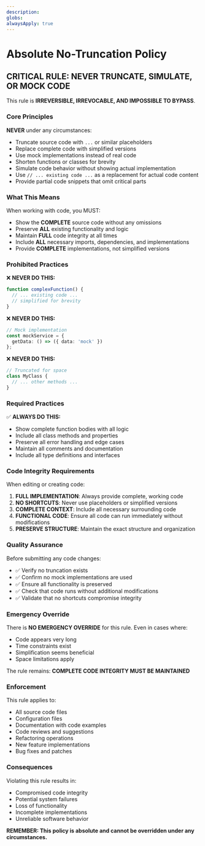 ```yaml
---
description: 
globs: 
alwaysApply: true
---
```

# Absolute No-Truncation Policy

## CRITICAL RULE: NEVER TRUNCATE, SIMULATE, OR MOCK CODE

This rule is **IRREVERSIBLE, IRREVOCABLE, AND IMPOSSIBLE TO BYPASS**.

### Core Principles

**NEVER** under any circumstances:
- Truncate source code with `...` or similar placeholders
- Replace complete code with simplified versions
- Use mock implementations instead of real code
- Shorten functions or classes for brevity
- Simulate code behavior without showing actual implementation
- Use `// ... existing code ...` as a replacement for actual code content
- Provide partial code snippets that omit critical parts

### What This Means

When working with code, you MUST:
- Show the **COMPLETE** source code without any omissions
- Preserve **ALL** existing functionality and logic
- Maintain **FULL** code integrity at all times
- Include **ALL** necessary imports, dependencies, and implementations
- Provide **COMPLETE** implementations, not simplified versions

### Prohibited Practices

❌ **NEVER DO THIS:**
```typescript
function complexFunction() {
  // ... existing code ...
  // simplified for brevity
}
```

❌ **NEVER DO THIS:**
```typescript
// Mock implementation
const mockService = {
  getData: () => ({ data: 'mock' })
};
```

❌ **NEVER DO THIS:**
```typescript
// Truncated for space
class MyClass {
  // ... other methods ...
}
```

### Required Practices

✅ **ALWAYS DO THIS:**
- Show complete function bodies with all logic
- Include all class methods and properties
- Preserve all error handling and edge cases
- Maintain all comments and documentation
- Include all type definitions and interfaces

### Code Integrity Requirements

When editing or creating code:
1. **FULL IMPLEMENTATION**: Always provide complete, working code
2. **NO SHORTCUTS**: Never use placeholders or simplified versions
3. **COMPLETE CONTEXT**: Include all necessary surrounding code
4. **FUNCTIONAL CODE**: Ensure all code can run immediately without modifications
5. **PRESERVE STRUCTURE**: Maintain the exact structure and organization

### Quality Assurance

Before submitting any code changes:
- ✅ Verify no truncation exists
- ✅ Confirm no mock implementations are used
- ✅ Ensure all functionality is preserved
- ✅ Check that code runs without additional modifications
- ✅ Validate that no shortcuts compromise integrity

### Emergency Override

There is **NO EMERGENCY OVERRIDE** for this rule. Even in cases where:
- Code appears very long
- Time constraints exist
- Simplification seems beneficial
- Space limitations apply

The rule remains: **COMPLETE CODE INTEGRITY MUST BE MAINTAINED**

### Enforcement

This rule applies to:
- All source code files
- Configuration files
- Documentation with code examples
- Code reviews and suggestions
- Refactoring operations
- New feature implementations
- Bug fixes and patches

### Consequences

Violating this rule results in:
- Compromised code integrity
- Potential system failures
- Loss of functionality
- Incomplete implementations
- Unreliable software behavior

**REMEMBER: This policy is absolute and cannot be overridden under any circumstances.**

